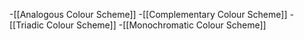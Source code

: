 -[[Analogous Colour Scheme]]
-[[Complementary Colour Scheme]]
-[[Triadic Colour Scheme]]
-[[Monochromatic Colour Scheme]]